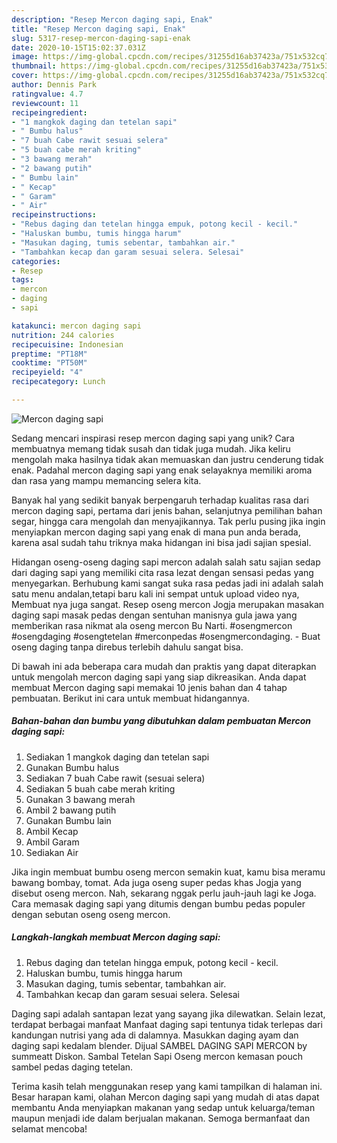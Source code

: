 ```yaml
---
description: "Resep Mercon daging sapi, Enak"
title: "Resep Mercon daging sapi, Enak"
slug: 5317-resep-mercon-daging-sapi-enak
date: 2020-10-15T15:02:37.031Z
image: https://img-global.cpcdn.com/recipes/31255d16ab37423a/751x532cq70/mercon-daging-sapi-foto-resep-utama.jpg
thumbnail: https://img-global.cpcdn.com/recipes/31255d16ab37423a/751x532cq70/mercon-daging-sapi-foto-resep-utama.jpg
cover: https://img-global.cpcdn.com/recipes/31255d16ab37423a/751x532cq70/mercon-daging-sapi-foto-resep-utama.jpg
author: Dennis Park
ratingvalue: 4.7
reviewcount: 11
recipeingredient:
- "1 mangkok daging dan tetelan sapi"
- " Bumbu halus"
- "7 buah Cabe rawit sesuai selera"
- "5 buah cabe merah kriting"
- "3 bawang merah"
- "2 bawang putih"
- " Bumbu lain"
- " Kecap"
- " Garam"
- " Air"
recipeinstructions:
- "Rebus daging dan tetelan hingga empuk, potong kecil - kecil."
- "Haluskan bumbu, tumis hingga harum"
- "Masukan daging, tumis sebentar, tambahkan air."
- "Tambahkan kecap dan garam sesuai selera. Selesai"
categories:
- Resep
tags:
- mercon
- daging
- sapi

katakunci: mercon daging sapi 
nutrition: 244 calories
recipecuisine: Indonesian
preptime: "PT18M"
cooktime: "PT50M"
recipeyield: "4"
recipecategory: Lunch

---
```



![Mercon daging sapi](https://img-global.cpcdn.com/recipes/31255d16ab37423a/751x532cq70/mercon-daging-sapi-foto-resep-utama.jpg)

Sedang mencari inspirasi resep mercon daging sapi yang unik? Cara membuatnya memang tidak susah dan tidak juga mudah. Jika keliru mengolah maka hasilnya tidak akan memuaskan dan justru cenderung tidak enak. Padahal mercon daging sapi yang enak selayaknya memiliki aroma dan rasa yang mampu memancing selera kita.

Banyak hal yang sedikit banyak berpengaruh terhadap kualitas rasa dari mercon daging sapi, pertama dari jenis bahan, selanjutnya pemilihan bahan segar, hingga cara mengolah dan menyajikannya. Tak perlu pusing jika ingin menyiapkan mercon daging sapi yang enak di mana pun anda berada, karena asal sudah tahu triknya maka hidangan ini bisa jadi sajian spesial.

Hidangan oseng-oseng daging sapi mercon adalah salah satu sajian sedap dari daging sapi yang memiliki cita rasa lezat dengan sensasi pedas yang menyegarkan. Berhubung kami sangat suka rasa pedas jadi ini adalah salah satu menu andalan,tetapi baru kali ini sempat untuk upload video nya, Membuat nya juga sangat. Resep oseng mercon Jogja merupakan masakan daging sapi masak pedas dengan sentuhan manisnya gula jawa yang memberikan rasa nikmat ala oseng mercon Bu Narti. #osengmercon #osengdaging #osengtetelan #merconpedas #osengmercondaging. - Buat oseng daging tanpa direbus terlebih dahulu sangat bisa.


Di bawah ini ada beberapa cara mudah dan praktis yang dapat diterapkan untuk mengolah mercon daging sapi yang siap dikreasikan. Anda dapat membuat Mercon daging sapi memakai 10 jenis bahan dan 4 tahap pembuatan. Berikut ini cara untuk membuat hidangannya.

<!--inarticleads1-->

##### Bahan-bahan dan bumbu yang dibutuhkan dalam pembuatan Mercon daging sapi:

1. Sediakan 1 mangkok daging dan tetelan sapi
1. Gunakan  Bumbu halus
1. Sediakan 7 buah Cabe rawit (sesuai selera)
1. Sediakan 5 buah cabe merah kriting
1. Gunakan 3 bawang merah
1. Ambil 2 bawang putih
1. Gunakan  Bumbu lain
1. Ambil  Kecap
1. Ambil  Garam
1. Sediakan  Air


Jika ingin membuat bumbu oseng mercon semakin kuat, kamu bisa meramu bawang bombay, tomat. Ada juga oseng super pedas khas Jogja yang disebut oseng mercon. Nah, sekarang nggak perlu jauh-jauh lagi ke Joga. Cara memasak daging sapi yang ditumis dengan bumbu pedas populer dengan sebutan oseng oseng mercon. 

<!--inarticleads2-->

##### Langkah-langkah membuat Mercon daging sapi:

1. Rebus daging dan tetelan hingga empuk, potong kecil - kecil.
1. Haluskan bumbu, tumis hingga harum
1. Masukan daging, tumis sebentar, tambahkan air.
1. Tambahkan kecap dan garam sesuai selera. Selesai


Daging sapi adalah santapan lezat yang sayang jika dilewatkan. Selain lezat, terdapat berbagai manfaat Manfaat daging sapi tentunya tidak terlepas dari kandungan nutrisi yang ada di dalamnya. Masukkan daging ayam dan daging sapi kedalam blender. Dijual SAMBEL DAGING SAPI MERCON by summeatt Diskon. Sambal Tetelan Sapi Oseng mercon kemasan pouch sambel pedas daging tetelan. 

Terima kasih telah menggunakan resep yang kami tampilkan di halaman ini. Besar harapan kami, olahan Mercon daging sapi yang mudah di atas dapat membantu Anda menyiapkan makanan yang sedap untuk keluarga/teman maupun menjadi ide dalam berjualan makanan. Semoga bermanfaat dan selamat mencoba!
